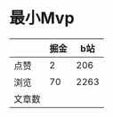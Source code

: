 # 最小Mvp

|        | 掘金 | b站  |
| ------ | ---- | ---- |
| 点赞   | 2    |  206   |
| 浏览   | 70    |  2263    |
| 文章数 |     |     |

